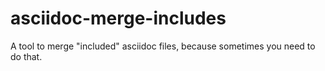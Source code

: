 # asciidoc-merge-includes
A tool to merge "included" asciidoc files, because sometimes you need to do that. 
